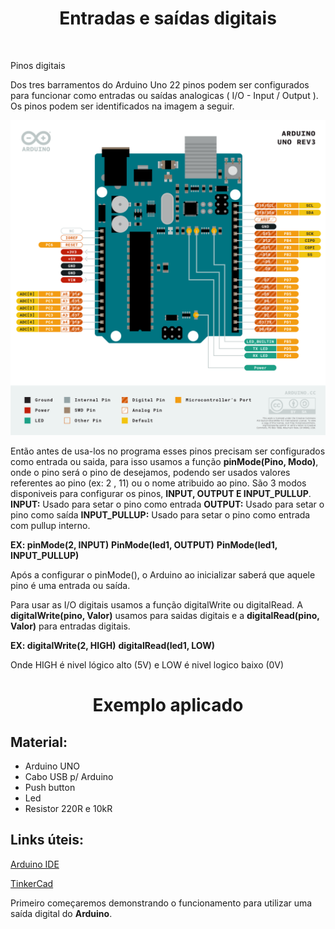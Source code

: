 <h1 align="center"> <b>Entradas e saídas digitais</b></h1></br>

Pinos digitais

Dos tres barramentos do Arduino Uno 22 pinos podem ser configurados para funcionar como entradas ou saídas analogicas ( I/O - Input / Output ).
Os pinos podem ser identificados na imagem a seguir.

<img src="./souce/../../source/entradas_e_saidas_digitais/arduino_uno_pinout.png" alt="https://content.arduino.cc/assets/Pinout-UNOrev3_latest.png">

Então antes de usa-los no programa esses pinos precisam ser configurados como entrada ou saida, para isso usamos a função **pinMode(Pino, Modo)**, onde o pino será o pino de desejamos, podendo ser usados valores referentes ao pino (ex: 2 , 11) ou o nome atribuido ao pino.
São 3 modos disponiveis para configurar os pinos, **INPUT, OUTPUT E INPUT_PULLUP**.
<b>INPUT:</b> Usado para setar o pino como entrada
<b>OUTPUT:</b> Usado para setar o pino como saída
<b>INPUT_PULLUP:</b> Usado para setar o pino como entrada com pullup interno.

<b>EX:  pinMode(2, INPUT)</b>
<b>     PinMode(led1, OUTPUT)</b>
<b>     PinMode(led1, INPUT_PULLUP)</b>

Após a configurar o pinMode(), o Arduino ao inicializar saberá que aquele pino é uma entrada ou saída.

Para usar as I/O digitais usamos a função digitalWrite ou digitalRead. A **digitalWrite(pino, Valor)** usamos para saidas digitais e a **digitalRead(pino, Valor)** para entradas digitais.

<b>EX:  digitalWrite(2, HIGH)</b>
<b>     digitalRead(led1, LOW)</b>

Onde HIGH é nivel lógico alto (5V) e LOW é nivel logico baixo (0V)

<h1 align="center"> <b>  Exemplo aplicado </b> </h1>

<b><h2> Material: </h2></b>

<nav>
    <ul>
        <li>Arduino UNO</li>
        <li>Cabo USB p/ Arduino</li>
        <li>Push button</li>
        <li>Led</li>
        <li>Resistor 220R e 10kR</li>
    </ul>
</nav>

<b><h2> Links úteis: </h2></b>

<a href="https://www.arduino.cc/en/software"> Arduino IDE </a>

<a href="https://www.tinkercad.com"> TinkerCad </a></b>

Primeiro começaremos demonstrando o funcionamento para utilizar uma saída digital do **Arduino**.

